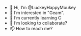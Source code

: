 - 👋 Hi, I’m @LuckeyHappyMoukey
- 👀 I’m interested in "Geam".
- 🌱 I’m currently learning C
- 💞️ I’m looking to collaborate?
- 📫 How to reach me?

<!---
LuckeyHappyMoukey/LuckeyHappyMoukey is a ✨ special ✨ repository because its `README.md` (this file) appears on your GitHub profile.
You can click the Preview link to take a look at your changes.
--->
